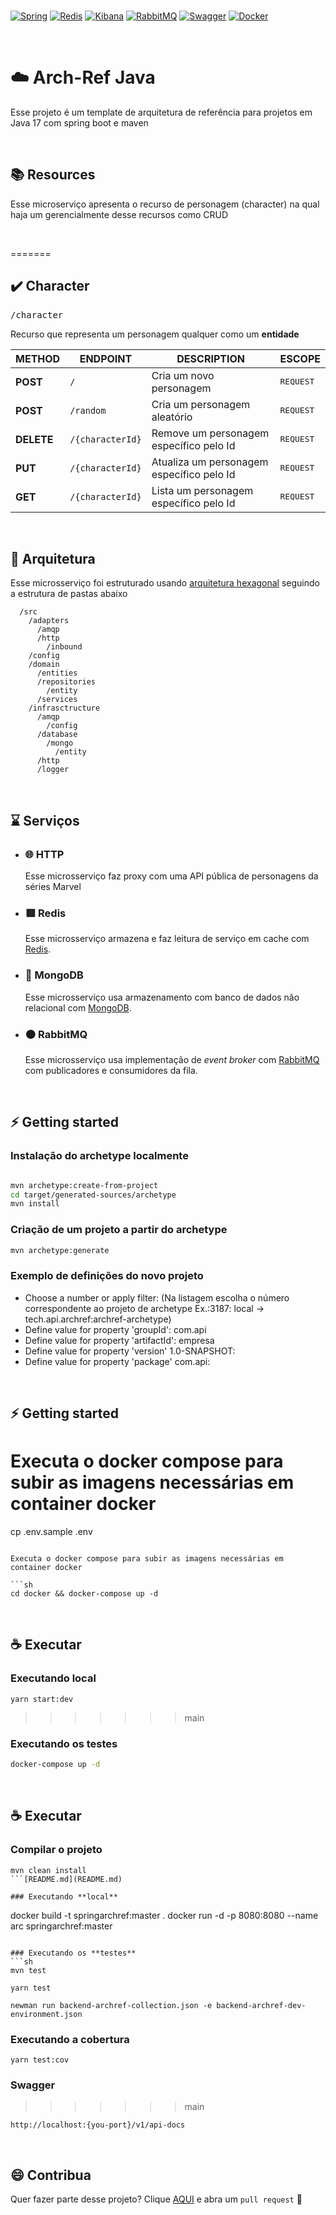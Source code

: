 <br/>

[![Spring](https://img.shields.io/badge/-Spring-%236DB33F?logo=Spring&logoColor=%23FFF)](https://spring.io/)
[![Redis](https://img.shields.io/badge/-Redis-%23DC382D?logo=Redis&logoColor=%23FFF)](https://redis.io/)
[![Kibana](https://img.shields.io/badge/-MongoDB-%2347A248?logo=MongoDB&logoColor=%23FFF)](https://www.elastic.co/pt/)
[![RabbitMQ](https://img.shields.io/badge/-RabbitMQ-%23FF6600?logo=RabbitMQ&logoColor=%23FFF)](https://www.rabbitmq.com/)
[![Swagger](https://img.shields.io/badge/-Swagger-%2385EA2D?logo=Swagger&logoColor=%23000)](https://swagger.io/)
[![Docker](https://img.shields.io/badge/-Docker-%232496ED?logo=Docker&logoColor=%23FFF)](https://swagger.io/)

<br/>

# ☁️ Arch-Ref Java

Esse projeto é um template de arquitetura de referência para projetos em Java 17 com spring boot e maven

<br/>

## 📚 Resources

Esse microserviço apresenta o recurso de personagem (character) na qual haja um gerencialmente desse recursos como CRUD

<br/>

=======
## ✔️ Character
<kbd>/character</kbd>

Recurso que representa um personagem qualquer como um **entidade**

| METHOD | ENDPOINT | DESCRIPTION | ESCOPE |
| --- | --- | --- | --- |
| **POST** | `/` | Cria um novo personagem | <kbd>REQUEST</kbd>
| **POST** | `/random` | Cria um personagem aleatório  | <kbd>REQUEST</kbd>
| **DELETE** | `/{characterId}` | Remove um personagem específico pelo Id | <kbd>REQUEST</kbd>
| **PUT** | `/{characterId}` | Atualiza um personagem específico pelo Id  | <kbd>REQUEST</kbd>
| **GET** | `/{characterId}` | Lista um personagem específico pelo Id | <kbd>REQUEST</kbd>

<br/> 

## 📐 Arquitetura

Esse microsserviço foi estruturado usando [arquitetura hexagonal](https://en.wikipedia.org/wiki/Hexagonal_architecture_(software)#:~:text=The%20hexagonal%20architecture%2C%20or%20ports,means%20of%20ports%20and%20adapters.) seguindo a estrutura de pastas abaixo

```
  /src
    /adapters
      /amqp
      /http
        /inbound
    /config
    /domain
      /entities
      /repositories	
        /entity
      /services
    /infrasctructure
      /amqp
        /config
      /database
        /mongo
          /entity
      /http
      /logger
```

<br/>

## ⌛️ Serviços

- ### 🌐 **HTTP**
  Esse microsserviço faz proxy com uma API pública de personagens da séries Marvel

- ### 🟥 **Redis**
  Esse microsserviço armazena e faz leitura de serviço em cache com [Redis](https://redis.io/).

- ### 🍃 **MongoDB**
  Esse microsserviço usa armazenamento com banco de dados não relacional com [MongoDB](https://www.mongodb.com/).

- ### 🟠 **RabbitMQ**
  Esse microsserviço usa implementação de *event broker* com [RabbitMQ](https://www.rabbitmq.com/) com publicadores e consumidores da fila.

<br/>

## ⚡ Getting started


### Instalação do archetype localmente
```sh

mvn archetype:create-from-project
cd target/generated-sources/archetype
mvn install
```

### Criação de um projeto a partir do archetype
```sh
mvn archetype:generate
```

###  Exemplo de definições do novo projeto

* Choose a number or apply filter: (Na listagem escolha o número correspondente ao projeto de archetype Ex.:3187: local -> tech.api.archref:archref-archetype)
* Define value for property 'groupId': com.api
* Define value for property 'artifactId': empresa
* Define value for property 'version' 1.0-SNAPSHOT:
* Define value for property 'package' com.api:

<br/>


## ⚡ Getting started

Executa o docker compose para subir as imagens necessárias em container docker
=======
cp .env.sample .env
```

Executa o docker compose para subir as imagens necessárias em container docker

```sh
cd docker && docker-compose up -d
```

<br/>

## ☕ Executar

### Executando **local**
```
yarn start:dev
```
>>>>>>> main

### Executando os **testes**
```sh
docker-compose up -d
```

<br/>

## ☕ Executar

### Compilar o projeto
```
mvn clean install
```[README.md](README.md)

### Executando **local**
```
docker build -t springarchref:master .
docker run -d -p 8080:8080 --name arc springarchref:master 
```

### Executando os **testes**
```sh
mvn test

yarn test

newman run backend-archref-collection.json -e backend-archref-dev-environment.json
```

### Executando a **cobertura**
```
yarn test:cov
```

### **Swagger**

>>>>>>> main
```
http://localhost:{you-port}/v1/api-docs
```

<br/>

## 😄 Contribua

Quer fazer parte desse projeto? Clique [AQUI](https://bitbucket.org/sensedia/archref-java/pull-requests/) e abra um `pull request` 🧩
<br/>
